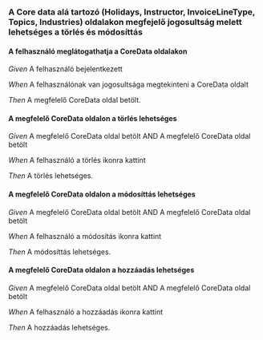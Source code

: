 ### A Core data alá tartozó (Holidays, Instructor, InvoiceLineType, Topics, Industries) oldalakon megfejelő jogosultság melett lehetséges a törlés és módosíttás


#### A felhasználó meglátogathatja a CoreData oldalakon

_Given_ A felhasználó bejelentkezett

_When_ A felhasználónak van jogosultsága megtekinteni a CoreData oldalt

_Then_ A megfelelő CoreData oldal betölt.

#### A megfelelő CoreData oldalon a törlés lehetséges

_Given_ A megfelelő CoreData oldal betölt AND A megfelelő CoreData oldal betölt

_When_ A felhasználó a törlés ikonra kattint

_Then_ A törlés lehetséges.

#### A megfelelő CoreData oldalon a módosíttás lehetséges

_Given_ A megfelelő CoreData oldal betölt AND A megfelelő CoreData oldal betölt

_When_ A felhasználó a módosítás ikonra kattint

_Then_ A módosíttás lehetséges.

#### A megfelelő CoreData oldalon a hozzáadás lehetséges

_Given_ A megfelelő CoreData oldal betölt AND A megfelelő CoreData oldal betölt

_When_ A felhasználó a hozzáadás ikonra kattint

_Then_ A hozzáadás lehetséges.
